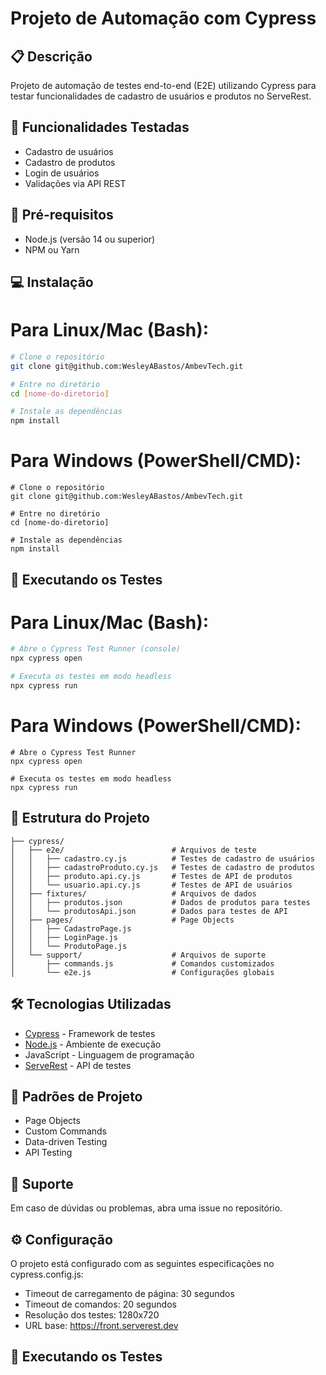 # Projeto de Automação com Cypress

## 📋 Descrição
Projeto de automação de testes end-to-end (E2E) utilizando Cypress para testar funcionalidades de cadastro de usuários e produtos no ServeRest.

## 🚀 Funcionalidades Testadas
- Cadastro de usuários
- Cadastro de produtos
- Login de usuários
- Validações via API REST

## 🔧 Pré-requisitos
- Node.js (versão 14 ou superior)
- NPM ou Yarn

## 💻 Instalação

# Para Linux/Mac (Bash):
```bash
# Clone o repositório
git clone git@github.com:WesleyABastos/AmbevTech.git

# Entre no diretório
cd [nome-do-diretorio]

# Instale as dependências
npm install
```

# Para Windows (PowerShell/CMD):
```terminal
# Clone o repositório
git clone git@github.com:WesleyABastos/AmbevTech.git

# Entre no diretório
cd [nome-do-diretorio]

# Instale as dependências
npm install
```

## 🧪 Executando os Testes

# Para Linux/Mac (Bash):
```bash
# Abre o Cypress Test Runner (console)
npx cypress open

# Executa os testes em modo headless
npx cypress run

```


# Para Windows (PowerShell/CMD):
```terminal
# Abre o Cypress Test Runner
npx cypress open

# Executa os testes em modo headless
npx cypress run
```

## 📁 Estrutura do Projeto
```
├── cypress/
│   ├── e2e/                        # Arquivos de teste
│   │   ├── cadastro.cy.js          # Testes de cadastro de usuários
│   │   ├── cadastroProduto.cy.js   # Testes de cadastro de produtos
│   │   ├── produto.api.cy.js       # Testes de API de produtos
│   │   └── usuario.api.cy.js       # Testes de API de usuários
│   ├── fixtures/                   # Arquivos de dados
│   │   ├── produtos.json           # Dados de produtos para testes
│   │   └── produtosApi.json        # Dados para testes de API
│   ├── pages/                      # Page Objects
│   │   ├── CadastroPage.js
│   │   ├── LoginPage.js
│   │   └── ProdutoPage.js
│   └── support/                    # Arquivos de suporte
│       ├── commands.js             # Comandos customizados
│       └── e2e.js                  # Configurações globais
```

## 🛠️ Tecnologias Utilizadas
- [Cypress](https://www.cypress.io/) - Framework de testes
- [Node.js](https://nodejs.org/) - Ambiente de execução
- JavaScript - Linguagem de programação
- [ServeRest](https://front.serverest.dev) - API de testes

## 📝 Padrões de Projeto
- Page Objects
- Custom Commands
- Data-driven Testing
- API Testing


## 🤝 Suporte
Em caso de dúvidas ou problemas, abra uma issue no repositório.

## ⚙️ Configuração
O projeto está configurado com as seguintes especificações no cypress.config.js:
- Timeout de carregamento de página: 30 segundos
- Timeout de comandos: 20 segundos
- Resolução dos testes: 1280x720
- URL base: https://front.serverest.dev

## 🧪 Executando os Testes
